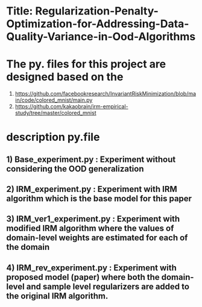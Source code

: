 # Title: Regularization-Penalty-Optimization-for-Addressing-Data-Quality-Variance-in-Ood-Algorithms
# The py. files for this project are designed based on the 

1) https://github.com/facebookresearch/InvariantRiskMinimization/blob/main/code/colored_mnist/main.py
2) https://github.com/kakaobrain/irm-empirical-study/tree/master/colored_mnist


# description py.file
## 1) Base_experiment.py : Experiment without considering the OOD generalization
## 2) IRM_experiment.py : Experiment with IRM algorithm which is the base model for this paper
## 3) IRM_ver1_experiment.py : Experiment with modified IRM algorithm where the values of domain-level weights are estimated for each of the domain
## 4) IRM_rev_experiment.py : Experiment with proposed model (paper) where both the domain-level and sample level regularizers are added to the original IRM algorithm.
